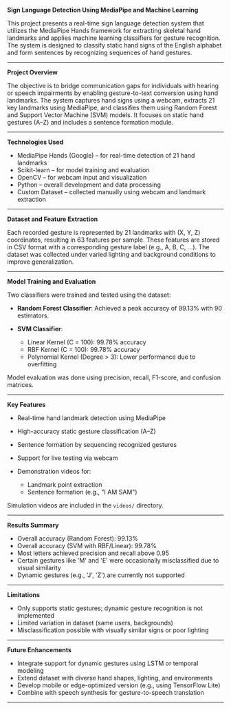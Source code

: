 


**Sign Language Detection Using MediaPipe and Machine Learning**

This project presents a real-time sign language detection system that utilizes the MediaPipe Hands framework for extracting skeletal hand landmarks and applies machine learning classifiers for gesture recognition. The system is designed to classify static hand signs of the English alphabet and form sentences by recognizing sequences of hand gestures.

---

**Project Overview**

The objective is to bridge communication gaps for individuals with hearing or speech impairments by enabling gesture-to-text conversion using hand landmarks. The system captures hand signs using a webcam, extracts 21 key landmarks using MediaPipe, and classifies them using Random Forest and Support Vector Machine (SVM) models. It focuses on static hand gestures (A–Z) and includes a sentence formation module.

---

**Technologies Used**

* MediaPipe Hands (Google) – for real-time detection of 21 hand landmarks
* Scikit-learn – for model training and evaluation
* OpenCV – for webcam input and visualization
* Python – overall development and data processing
* Custom Dataset – collected manually using webcam and landmark extraction

---

**Dataset and Feature Extraction**

Each recorded gesture is represented by 21 landmarks with (X, Y, Z) coordinates, resulting in 63 features per sample. These features are stored in CSV format with a corresponding gesture label (e.g., A, B, C, ...). The dataset was collected under varied lighting and background conditions to improve generalization.

---

**Model Training and Evaluation**

Two classifiers were trained and tested using the dataset:

* **Random Forest Classifier**: Achieved a peak accuracy of 99.13% with 90 estimators.
* **SVM Classifier**:

  * Linear Kernel (C = 100): 99.78% accuracy
  * RBF Kernel (C = 100): 99.78% accuracy
  * Polynomial Kernel (Degree > 3): Lower performance due to overfitting

Model evaluation was done using precision, recall, F1-score, and confusion matrices.

---

**Key Features**

* Real-time hand landmark detection using MediaPipe
* High-accuracy static gesture classification (A–Z)
* Sentence formation by sequencing recognized gestures
* Support for live testing via webcam
* Demonstration videos for:

  * Landmark point extraction
  * Sentence formation (e.g., "I AM SAM")

Simulation videos are included in the `videos/` directory.

---

**Results Summary**

* Overall accuracy (Random Forest): 99.13%
* Overall accuracy (SVM with RBF/Linear): 99.78%
* Most letters achieved precision and recall above 0.95
* Certain gestures like 'M' and 'E' were occasionally misclassified due to visual similarity
* Dynamic gestures (e.g., 'J', 'Z') are currently not supported

---

**Limitations**

* Only supports static gestures; dynamic gesture recognition is not implemented
* Limited variation in dataset (same users, backgrounds)
* Misclassification possible with visually similar signs or poor lighting

---

**Future Enhancements**

* Integrate support for dynamic gestures using LSTM or temporal modeling
* Extend dataset with diverse hand shapes, lighting, and environments
* Develop mobile or edge-optimized version (e.g., using TensorFlow Lite)
* Combine with speech synthesis for gesture-to-speech translation

---

